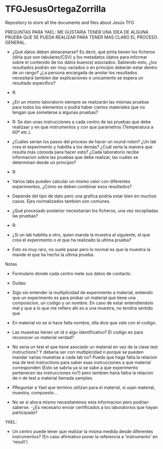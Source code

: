 # TFGJesusOrtegaZorrilla
Repository to store all the documents and files about Jesús TFG

PREGUNTAS PARA YAEL:
ME GUSTARIA TENER UNA IDEA DE ALGUNA PRUEBA QUE SE PUEDA REALIZAR PARA TENER MAS CLARO EL PROCESO GENERAL.


- ¿Qué datos deben almacenarse? Es decir, qué pinta tienen los ficheros (diría que son tabulares/CSV) y los metadatos (datos para informar sobre el contenido de los datos buenos) asociados. Sabiendo esto, ¿los resultados podrán ser muy variados o en principio deberán estar dentro de un rango? ¿La persona encargada de anotar los resultados necesitará tambien dar explicaciones o unicamente se espera un resultado específico?
-  R:


- ¿En un mismo laboratorio siempre se realizarán las mismas pruebas para todos los elementos o podrá haber ciertos materiales que no tengan que someterse a algunas pruebas?
-  R: Se dan unas instrucciones a cada centro de las pruebas que debe realizaar y en que instrumentos y con que parametros (Temperatura a 60º etc.).


- ¿Cuáles serían los pasos del proceso de hacer un round-robin? ¿Un lab crea el experimento y habilita a los demás? ¿Cuál sería la manera que resulta más cómoda para hacer esto? ¿Cada laboratorio recibe informacion sobre las pruebas que debe realizar, las cuales se determinan desde un principio?
- R:


- Varios labs pueden calcular un mismo valor con diferentes experimentos, ¿Cómo se deben combinar esos resultados?
- Depende del tipo de dato pero una grafica podría estar bien en muchos casos. Ejes normalizados tambien son comunes.

- ¿Qué procesado posterior necesitarían los ficheros, una vez recopiladas las pruebas?
- R:


- ¿Si un lab habilita a otro, quien manda la muestra al siguiente, el que crea el experimento o el que ha realizado la ultima prueba?
- Esto es muy raro, no suele pasar pero lo normal es que la muestra la mande el que ha hecho la ultima prueba.



Notas
- Formulario donde cada centro mete sus datos de contacto.



- Dudas: 
- Sigo sin entender la multiplicidad de experimento a material, entiendo que un experimento es para probar un material que tiene una composicion, un codigo y un nombre. En caso de estar entendiendolo mal y que a lo que me refiero ahi es a una muestra, no tendria sentido que
- En material no se si hace falta nombre, ella dice que vale con el codigo.
- Las muestras tienen un id o algo identificativo? El codigo es para reconocer un material verdad? 
- No seria un test el que tiene asociado un material en vez de la clase test instructions? Y deberia ser con multiplicidad n porque se pueden mandar varias muestras a cada lab no? Puede que haga falta la relacion esa de test instructions para saber esas instrucciones a que material corresponden (Esto se sabria ya si se sabe a que experimento pertenecen las instrucciones no?) pero tambien haria faltra la relacion de n de test a material llamada samples.
- PReguntar a Yael que termino utilizan para el material, si usan material, muestra, compuesto...








- No se si ahora mismo necesitaremos esta informacion pero podrian saberse.
-¿Es necesario enviar certificados a los laboratorios que hayan participado?


YAEL: 
- Un centro puede tener que realizar la misma medida desde diferentes instrumentos? (En caso afirmativo poner la referencia a 'instrumento' en 'result')




